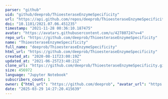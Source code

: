 ```yaml
---
parser: "github"
uid: "github/deeprob/ThioesteraseEnzymeSpecificity"
url: "https://api.github.com/repos/deeprob/ThioesteraseEnzymeSpecificity"
doi: "10.1101/2021.07.06.451235"
timestamp: "2021-11-28 00:36:10.187475"
avatar: "https://avatars.githubusercontent.com/u/42780724?v=4"
repo_url: "https://github.com/deeprob/ThioesteraseEnzymeSpecificity"
name: "ThioesteraseEnzymeSpecificity"
full_name: "deeprob/ThioesteraseEnzymeSpecificity"
html_url: "https://github.com/deeprob/ThioesteraseEnzymeSpecificity"
created_at: "2020-08-11T23:00:19Z"
updated_at: "2021-06-25T23:40:21Z"
clone_url: "https://github.com/deeprob/ThioesteraseEnzymeSpecificity.git"
size: 456972
language: "Jupyter Notebook"
subscribers_count: 1
owner: {"html_url": "https://github.com/deeprob", "avatar_url": "https://avatars.githubusercontent.com/u/42780724?v=4", "login": "deeprob", "type": "User"}
date: "2025-03-29 14:27:20.415639"
---
```

